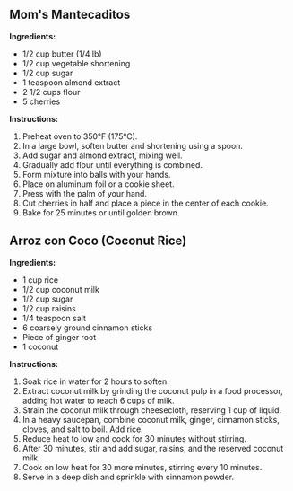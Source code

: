 ## Mom's Mantecaditos

**Ingredients:**

- 1/2 cup butter (1/4 lb)
- 1/2 cup vegetable shortening
- 1/2 cup sugar
- 1 teaspoon almond extract
- 2 1/2 cups flour
- 5 cherries

**Instructions:**

1. Preheat oven to 350°F (175°C).
2. In a large bowl, soften butter and shortening using a spoon.
3. Add sugar and almond extract, mixing well.
4. Gradually add flour until everything is combined.
5. Form mixture into balls with your hands.
6. Place on aluminum foil or a cookie sheet.
7. Press with the palm of your hand.
8. Cut cherries in half and place a piece in the center of each cookie.
9. Bake for 25 minutes or until golden brown.

## Arroz con Coco (Coconut Rice)

**Ingredients:**

- 1 cup rice
- 1/2 cup coconut milk
- 1/2 cup sugar
- 1/2 cup raisins
- 1/4 teaspoon salt
- 6 coarsely ground cinnamon sticks
- Piece of ginger root
- 1 coconut

**Instructions:**

1. Soak rice in water for 2 hours to soften.
2. Extract coconut milk by grinding the coconut pulp in a food processor, adding hot water to reach 6 cups of milk.
3. Strain the coconut milk through cheesecloth, reserving 1 cup of liquid.
4. In a heavy saucepan, combine coconut milk, ginger, cinnamon sticks, cloves, and salt to boil. Add rice.
5. Reduce heat to low and cook for 30 minutes without stirring.
6. After 30 minutes, stir and add sugar, raisins, and the reserved coconut milk.
7. Cook on low heat for 30 more minutes, stirring every 10 minutes.
8. Serve in a deep dish and sprinkle with cinnamon powder.
